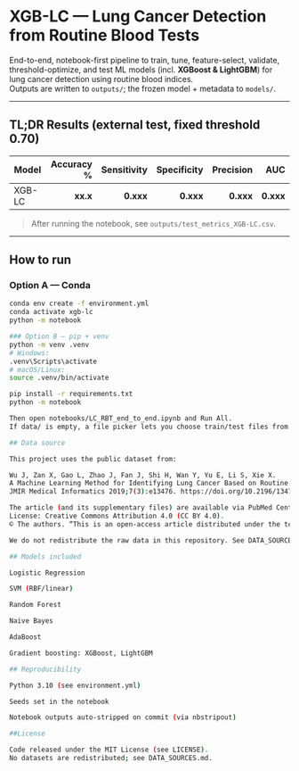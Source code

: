 # XGB-LC — Lung Cancer Detection from Routine Blood Tests

End-to-end, notebook-first pipeline to train, tune, feature-select, validate, threshold-optimize,
and test ML models (incl. **XGBoost & LightGBM**) for lung cancer detection using routine blood indices.  
Outputs are written to `outputs/`; the frozen model + metadata to `models/`.

---

## TL;DR Results (external test, fixed threshold 0.70)

| Model  | Accuracy % | Sensitivity | Specificity | Precision | AUC |
|--------|-----------:|------------:|------------:|----------:|----:|
| XGB-LC | **xx.x**   | **0.xxx**   | **0.xxx**   | **0.xxx** | **0.xxx** |

> After running the notebook, see `outputs/test_metrics_XGB-LC.csv`.

---

## How to run

### Option A — Conda
```bash
conda env create -f environment.yml
conda activate xgb-lc
python -m notebook

### Option B — pip + venv
python -m venv .venv
# Windows:
.venv\Scripts\activate
# macOS/Linux:
source .venv/bin/activate

pip install -r requirements.txt
python -m notebook

Then open notebooks/LC_RBT_end_to_end.ipynb and Run All.
If data/ is empty, a file picker lets you choose train/test files from anywhere on your PC.

## Data source

This project uses the public dataset from:

Wu J, Zan X, Gao L, Zhao J, Fan J, Shi H, Wan Y, Yu E, Li S, Xie X.
A Machine Learning Method for Identifying Lung Cancer Based on Routine Blood Indices: Qualitative Feasibility Study.
JMIR Medical Informatics 2019;7(3):e13476. https://doi.org/10.2196/13476

The article (and its supplementary files) are available via PubMed Central.
License: Creative Commons Attribution 4.0 (CC BY 4.0).
© The authors. “This is an open-access article distributed under the terms of the Creative Commons Attribution License (https://creativecommons.org/licenses/by/4.0/), which permits unrestricted use, distribution, and reproduction in any medium, provided the original work is properly cited.”

We do not redistribute the raw data in this repository. See DATA_SOURCES.md for instructions to download from the original source.

## Models included

Logistic Regression

SVM (RBF/linear)

Random Forest

Naive Bayes

AdaBoost

Gradient boosting: XGBoost, LightGBM

## Reproducibility

Python 3.10 (see environment.yml)

Seeds set in the notebook

Notebook outputs auto-stripped on commit (via nbstripout)

##License

Code released under the MIT License (see LICENSE).
No datasets are redistributed; see DATA_SOURCES.md.
